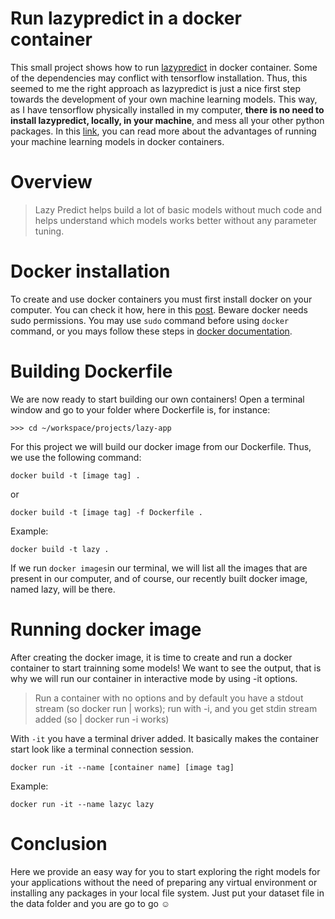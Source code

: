 # Run lazypredict in a docker container
This small project shows how to run [lazypredict](https://lazypredict.readthedocs.io/en/latest/readme.html#installation) in docker container. Some of the dependencies may conflict with tensorflow installation. Thus, this seemed to me the right approach as lazypredict is just a nice first step towards the development of your own machine learning models. This way, as I have tensorflow physically installed in my computer, **there is no need to install lazypredict, locally, in your machine**, and mess all your other python packages. In this [link](https://towardsdatascience.com/build-and-run-a-docker-container-for-your-machine-learning-model-60209c2d7a7f), you can read more about the advantages of running your machine learning models in docker containers.

# Overview

> Lazy Predict helps build a lot of basic models without much code and helps understand which models works better without any parameter tuning.


# Docker installation

To create and use docker containers you must first install docker on your computer. You can check it how, here in this [post](https://xaviervasques.medium.com/quick-install-and-first-use-of-docker-327e88ef88c7). Beware docker needs sudo permissions. You may use ```sudo``` command before using ```docker``` command, or you mays follow these steps in [docker documentation](https://docs.docker.com/engine/install/linux-postinstall/).


# Building Dockerfile
We are now ready to start building our own containers! Open a terminal window and go to your folder where Dockerfile is, for instance:

```
>>> cd ~/workspace/projects/lazy-app
```
For this project we will build our docker image from our Dockerfile. Thus, we use the following command:

```
docker build -t [image tag] .
```
or 
```
docker build -t [image tag] -f Dockerfile .
```
Example:
```
docker build -t lazy .
```
If we run ```docker images```in our terminal, we will list all the images that are present in our computer, and of course, our recently built docker image, named lazy, will be there.


# Running docker image

After creating the docker image, it is time to create and run a docker container to start trainning some models! We want to see the output, that is why we will run our container in interactive mode by using -it options.

 > Run a container with no options and by default you have a stdout stream (so docker run | <cmd> works); run with -i, and you get stdin stream added (so <cmd> | docker run -i works)

 With ```-it``` you have a terminal driver added. It basically makes the container start look like a terminal connection session.

```
docker run -it --name [container name] [image tag]
```

Example:
```
docker run -it --name lazyc lazy
```

# Conclusion
Here we provide an easy way for you to start exploring the right models for your applications without the need of preparing any virtual environment or installing any packages in your local file system. Just put your dataset file in the data folder and you are go to go :relaxed: 
 